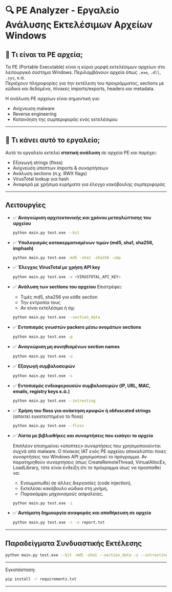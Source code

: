 # 🔍 PE Analyzer - Εργαλείο Ανάλυσης Εκτελέσιμων Αρχείων Windows

## 📌 Τι είναι τα PE αρχεία;

Τα PE (Portable Executable) είναι η κύρια μορφή εκτελέσιμων αρχείων στο λειτουργικό σύστημα Windows. Περιλαμβάνουν αρχεία όπως `.exe`, `.dll`, `.sys`, κ.ά.  
Περιέχουν πληροφορίες για την εκτέλεση του προγράμματος, sections με κώδικα και δεδομένα, πίνακες imports/exports, headers και metadata.

Η ανάλυση PE αρχείων είναι σημαντική για:
- Ανίχνευση malware
- Reverse engineering
- Κατανόηση της συμπεριφοράς ενός εκτελέσιμου

---

## 🧰 Τι κάνει αυτό το εργαλείο;

Αυτό το εργαλείο εκτελεί **στατική ανάλυση** σε αρχεία PE και παρέχει:
- Εξαγωγή strings (floss)
- Ανίχνευση ύποπτων imports & συναρτήσεων
- Ανάλυση sections (π.χ. RWX flags)
- VirusTotal lookup για hash
- Αναφορά με χρήσιμα ευρήματα για έλεγχο κακόβουλης συμπεριφοράς

---

## Λειτουργίες

- ✅ **Αναγνώριση αρχιτεκτονικής και χρόνου μεταγλώττισης του αρχείου**
  ```bash
  python main.py test.exe --bit
  ```

- ✅ **Υπολογισμός κατακερματισμένων τιμών (md5, sha1, sha256, imphash)**
  ```bash
  python main.py test.exe -md5 -sha1 -sha256 -imp
  ```

- ✅ **Έλεγχος VirusTotal με χρήση API key**
  ```bash
  python main.py test.exe -v <VIRUSTOTAL_API_KEY>
  ```

- ✅ **Ανάλυση των sections του αρχείου**
  Επιστρέφει:
    - Τιμές md5, sha256 για κάθε section
    - Την εντροπία τους
    - Αν είναι εκτελέσιμα ή όχι
  ```bash
  python main.py test.exe --section_data
  ```

- ✅ **Εντοπισμός γνωστών packers μέσω ονομάτων sections**
  ```bash
  python main.py test.exe -p
  ```

- ✅ **Αναγνώριση μη συνηθισμένων section names**
  ```bash
  python main.py test.exe -u
  ```

- ✅ **Εξαγωγή συμβολοσειρών**
  ```bash
  python main.py test.exe -s
  ```

- ✅ **Εντοπισμός ενδιαφερουσών συμβολοσειρών (IP, URL, MAC, emails, registry keys κ.ά.)**
  ```bash
  python main.py test.exe --intresting
  ```

- ✅ **Χρήση του floss για ανάκτηση κρυφών ή obfuscated strings**
  (απαιτεί εγκατεστημένο το floss)
  ```bash
  python main.py test.exe --floss
  ```

- ✅ **Λίστα με βιβλιοθήκες και συναρτήσεις που εισάγει το αρχείο**
  
  Επιπλέον επισημαίνει «ύποπτες» συναρτήσεις που χρησιμοποιούνται συχνά από malware.
  Ο πίνακας IAT ενός PE αρχείου αποκαλύπτει ποιες συναρτήσεις του Windows API χρησιμοποιεί το πρόγραμμα.
  Αν παρατηρηθούν συναρτήσεις όπως CreateRemoteThread, VirtualAllocEx, LoadLibrary, τότε είναι ένδειξη ότι το πρόγραμμα ίσως να προσπαθεί να:
  -  Ενσωματωθεί σε άλλες διεργασίες (code injection),
  -  Εκτελέσει κακόβουλο κώδικα στη μνήμη,
  -  Παρακάμψει μηχανισμούς ασφαλείας.
  
  ```bash
  python main.py test.exe -i
  ```

- ✅ **Αυτόματη δημιουργία αναφοράς και αποθήκευση σε αρχείο**
  ```bash
  python main.py test.exe -r -o report.txt
  ```

---

## Παραδείγματα Συνδυαστικής Εκτέλεσης

```bash
python main.py test.exe --bit -md5 -sha1 --section_data -s --intresting -r -o final_report.txt
```

---


Εγκατάσταση:

```bash
pip install -r requirements.txt
```

---

